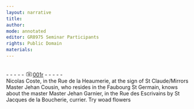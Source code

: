 ```yaml
---
layout: narrative
title: 
author:
mode: annotated
editor: GR8975 Seminar Participants
rights: Public Domain
materials: 
---
```


 <br/>- - - - - <a href="http://gallica.bnf.fr/ark:/12148/btv1b10500001g/f7.image"><img src="../assets/photo-icon.png" alt="folio image: " style="display:inline-block; margin-bottom:-3px;"/>001r</a> - - - - - <br/>  Nicolas Coste, in the Rue de la Heaumerie, at the sign of St Claude/Mirrors Master Jehan Cousin, who resides in the Faubourg St Germain, knows about the master Master Jehan Garnier, in the Rue des Escrivains by St Jacques de la Boucherie, currier. Try woad flowers  